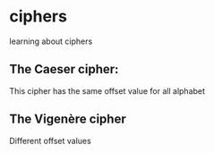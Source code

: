 # ciphers
learning about ciphers 
 ## The Caeser cipher:
 This cipher has the same offset value for all alphabet

 ## The Vigenère cipher

 Different offset values
